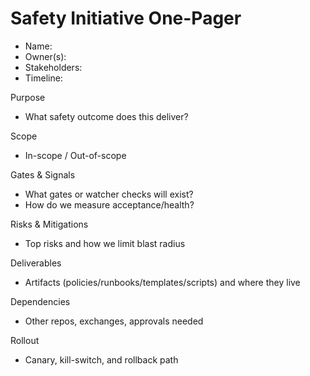 # Safety Initiative One-Pager

- Name:
- Owner(s):
- Stakeholders:
- Timeline:

Purpose
- What safety outcome does this deliver?

Scope
- In-scope / Out-of-scope

Gates & Signals
- What gates or watcher checks will exist?
- How do we measure acceptance/health?

Risks & Mitigations
- Top risks and how we limit blast radius

Deliverables
- Artifacts (policies/runbooks/templates/scripts) and where they live

Dependencies
- Other repos, exchanges, approvals needed

Rollout
- Canary, kill-switch, and rollback path
